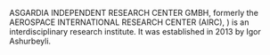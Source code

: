 ASGARDIA INDEPENDENT RESEARCH CENTER GMBH, formerly the AEROSPACE INTERNATIONAL RESEARCH CENTER (AIRC), ) is an interdisciplinary research institute. It was established in 2013 by Igor Ashurbeyli.
